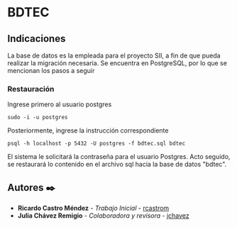 # BDTEC
## Indicaciones
La base de datos es la empleada para el proyecto SII, a fin de que pueda realizar la migración necesaria.
Se encuentra en PostgreSQL, por lo que se mencionan los pasos a seguir

### Restauración
Ingrese primero al usuario postgres
```
sudo -i -u postgres
```

Posteriormente, ingrese la instrucción correspondiente
```
psql -h localhost -p 5432 -U postgres -f bdtec.sql bdtec
```
El sistema le solicitará la contraseña para el usuario Postgres. Acto seguido, se restaurará lo contenido en el archivo sql hacia la base de datos "bdtec".


## Autores ✒️

* **Ricardo Castro Méndez** - *Trabajo Inicial* - [rcastrom](https://github.com/rcastrom)
* **Julia Chávez Remigio** - *Colaboradora y revisora* - [jchavez](mailto:jchavez@ite.edu.mx)



